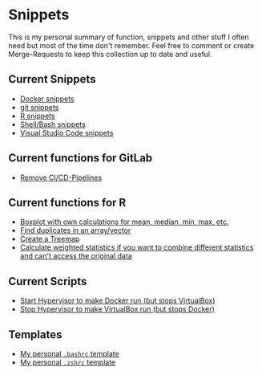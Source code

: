 # Snippets

This is my personal summary of function, snippets and other stuff I often need but most of the time don't remember.
Feel free to comment or create Merge-Requests to keep this collection up to date and useful.

## Current Snippets

- [Docker snippets](docker.md)
- [git snippets](git.md)
- [R snippets](R.md)
- [Shell/Bash snippets](shell.md)
- [Visual Studio Code snippets](vscode.md)

## Current functions for GitLab

- [Remove CI/CD-Pipelines](Gitlab/gitlab_remove_pipeline.py)

## Current functions for R

- [Boxplot with own calculations for mean, median, min, max, etc.](R/boxplot_with_own_calculations.R)
- [Find duplicates in an array/vector](R/find_duplicates.R)
- [Create a Treemap](R/treemap.R)
- [Calculate weighted statistics if you want to combine different statistics and can't access the original data](R/weighted_statistics.R)

## Current Scripts

- [Start Hypervisor to make Docker run (but stops VirtualBox)](Scripts/Start_HyperV_to_run_docker_AND_RESTART.bat)
- [Stop Hypervisor to make VirtualBox run (but stops Docker)](Scripts/Stop_HyperV_to_run_virtualbox_AND_RESTART.bat)

## Templates

- [My personal `.bashrc` template](Templates/.bashrc)
- [My personal `.zshrc` template](Templates/.zshrc)
